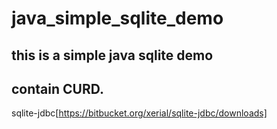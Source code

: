 # java_simple_sqlite_demo
## this is a simple java sqlite demo
## contain CURD.

sqlite-jdbc[https://bitbucket.org/xerial/sqlite-jdbc/downloads]
